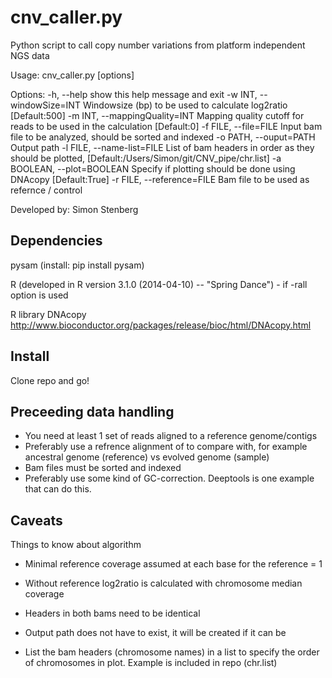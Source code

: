 cnv_caller.py
========

Python script to call copy number variations from platform independent NGS data

Usage: cnv_caller.py [options]

Options:
  -h, --help            show this help message and exit
  -w INT, --windowSize=INT
                        Windowsize (bp) to be used to calculate log2ratio
                        [Default:500]
  -m INT, --mappingQuality=INT
                        Mapping quality cutoff for reads to be used in the
                        calculation [Default:0]
  -f FILE, --file=FILE  Input bam file to be analyzed, should be sorted and
                        indexed
  -o PATH, --ouput=PATH
                        Output path
  -l FILE, --name-list=FILE
                        List of bam headers in order as they should be
                        plotted, [Default:/Users/Simon/git/CNV_pipe/chr.list]
  -a BOOLEAN, --plot=BOOLEAN
                        Specify if plotting should be done using DNAcopy
                        [Default:True]
  -r FILE, --reference=FILE
                        Bam file to be used as refernce / control

Developed by: Simon Stenberg

Dependencies
--------

pysam (install: pip install pysam)

R (developed in R version 3.1.0 (2014-04-10) -- "Spring Dance") - if -rall option is used

R library DNAcopy http://www.bioconductor.org/packages/release/bioc/html/DNAcopy.html

Install
-------

Clone repo and go!

Preceeding data handling
-------
* You need at least 1 set of reads aligned to a reference genome/contigs
* Preferably use a refrence alignment of to compare with, for example ancestral genome (reference) vs evolved genome (sample)
* Bam files must be sorted and indexed
* Preferably use some kind of GC-correction. Deeptools is one example that can do this.

Caveats
-------

Things to know about algorithm

* Minimal reference coverage assumed at each base for the reference = 1

* Without reference log2ratio is calculated with chromosome median coverage

* Headers in both bams need to be identical

* Output path does not have to exist, it will be created if it can be

* List the bam headers (chromosome names) in a list to specify the order of chromosomes in plot. Example is included in repo (chr.list)
